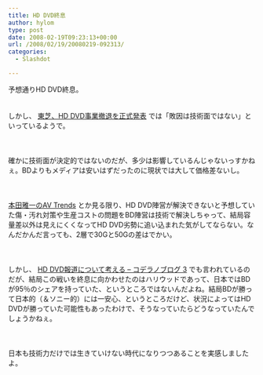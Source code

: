 ```yaml
---
title: HD DVD終息
author: hylom
type: post
date: 2008-02-19T09:23:13+00:00
url: /2008/02/19/20080219-092313/
categories:
  - Slashdot

---
```

予想通りHD DVD終息。  
</br>   
しかし、   [東芝、HD DVD事業撤退を正式発表][1] では「敗因は技術面ではない」といっているようで。</br>  
</br>   
確かに技術面が決定的ではないのだが、多少は影響しているんじゃないっすかねぇ。BDよりもメディアは安いはずだったのに現状では大して価格差ないし。</br>  
</br>   
  [本田雅一のAV Trends][2] とか見る限り、HD DVD陣営が解決できないと予想していた傷・汚れ対策や生産コストの問題をBD陣営は技術で解決しちゃって、結局容量差以外は見えにくくなってHD DVD劣勢に追い込まれた気がしてならない。なんだかんだ言っても、2層で30Gと50Gの差はでかい。</br>  
</br>   
しかし、   [HD DVD報道について考える &#8211; コデラノブログ 3][3] でも言われているのだが、結局この戦いを終息に向かわせたのはハリウッドであって、日本ではBDが95％のシェアを持っていた、というところではないんだよね。結局BDが勝って日本的（＆ソニー的）には一安心、というところだけど、状況によってはHD DVDが勝っていた可能性もあったわけで、そうなっていたらどうなっていたんでしょうかねぇ。</br>  
</br>   
日本も技術力だけでは生きていけない時代になりつつあることを実感しましたよ。</br>  
</br>

 [1]: http://www.watch.impress.co.jp/av/docs/20080219/toshiba2.htm
 [2]: http://www.watch.impress.co.jp/av/docs/20080219/avt019.htm
 [3]: http://blogmag.ascii.jp/kodera/2008/02/18224858.html